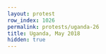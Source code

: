 ```yaml
---
layout: protest
row_index: 1026
permalink: protests/uganda-26
title: Uganda, May 2018
hidden: true
---
```

